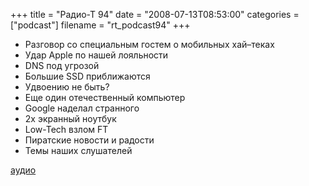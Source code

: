 +++
title = "Радио-Т 94"
date = "2008-07-13T08:53:00"
categories = ["podcast"]
filename = "rt_podcast94"
+++


- Разговор со специальным гостем о мобильных хай–теках
- Удар Apple по нашей лояльности
- DNS под угрозой
- Большие SSD приближаются
- Удвоению не быть?
- Еще один отечественный компьютер
- Google наделал странного
- 2x экранный ноутбук
- Low-Tech взлом FT
- Пиратские новости и радости
- Темы наших слушателей

[аудио](http://cdn.radio-t.com/rt_podcast94.mp3)
<audio src="http://cdn.radio-t.com/rt_podcast94.mp3" preload="none"></audio>
